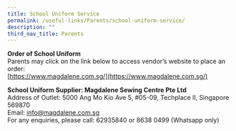 ```yaml
---
title: School Uniform Service
permalink: /useful-links/Parents/school-uniform-service/
description: ""
third_nav_title: Parents
---
```

**Order of School Uniform**    
Parents may click on the link below to access vendor’s website to place an order:    
[https://www.magdalene.com.sg/](https://www.magdalene.com.sg/)  

  

**School Uniform Supplier: Magdalene Sewing Centre Pte Ltd**     
Address of Outlet: 5000 Ang Mo Kio Ave 5, #05-09, Techplace II, Singapore 569870   
Email: info@magdalene.com.sg   
For any enquiries, please call: 62935840 or 8638 0499 (Whatsapp only)